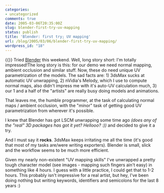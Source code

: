 ```yaml
---
categories:
- uncategorized
comments: true
date: 2005-03-06T20:35:00Z
slug: blender-first-try-uv-mapping
status: publish
title: 'Blender: first try; UV mapping'
url: /blog/2005/03/06/blender-first-try-uv-mapping/
wordpress_id: "18"
---
```


{{<imgright src="http://aras-p.info/img/blog/050306.png">}}
Tried [Blender](http://www.blender3d.org/) this weekend. Well, long story short: I'm totally impressed!The long story is this: for our demo we need normal mapping, ambient occlusion and similar stuff. Now, these do need unique UV parametrization of the models. The sad facts are: 1) 3dsMax sucks at automatic UV unwrapping, 2) nVidia's Melody, which I use to compute normal maps, also didn't impress me with it's auto-UV calculation much, 3) our 1 and a half of the "artists" are really busy doing models and animations.

That leaves me, the humble programmer, at the task of calculating normal maps / ambient occlusion, with the "minor" task of getting good UV parametrization from wherever it's possible.

I knew that Blender has got LSCM unwrapping some time ago _(does any of the "real" 3D packages has got it yet? Hellooo? :))_ and decided to give it a try.

And I must say it **rocks**. 3dsMax keeps irritating me all the time (it's good that most of my tasks are/were writing exporters). Blender is small, slick and the workflow seems to be much more efficient.

Given my nearly non-existent "UV mapping skills" I've unwrapped a pretty tough character model (see images - mapping such fingers ain't easy) in something like 4 hours. I guess with a little practice, I could get that to 1-2 hours. This probably isn't impressive for a real artist, but hey, I've been doing nothing but writing keywords, identifiers and semicolons for the last 8 years :)
